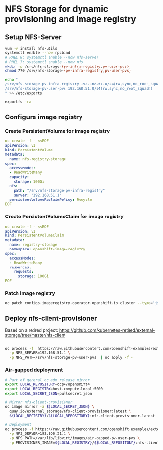 # NFS Storage for dynamic provisioning and image registry

## Setup NFS-Server
```bash
yum -y install nfs-utils
systemctl enable --now rpcbind
# RHEL 8: systemctl enable --now nfs-server
# RHEL 7: systemctl enable --now nfs
mkdir -p /srv/nfs-storage-{pv-infra-registry,pv-user-pvs}
chmod 770 /srv/nfs-storage-{pv-infra-registry,pv-user-pvs}

echo "
/srv/nfs-storage-pv-infra-registry 192.168.51.0/24(rw,sync,no_root_squash)
/srv/nfs-storage-pv-user-pvs 192.168.51.0/24(rw,sync,no_root_squash)
" >> /etc/exports

exportfs -ra
```
## Configure image registry
### Create PersistentVolume for image registry

```yaml
oc create -f - <<EOF
apiVersion: v1
kind: PersistentVolume
metadata:
  name: nfs-registry-storage
spec:
  accessModes:
  - ReadWriteMany
  capacity:
    storage: 100Gi
  nfs:
    path: "/srv/nfs-storage-pv-infra-registry"
    server: "192.168.51.1"
  persistentVolumeReclaimPolicy: Recycle
EOF
```

### Create PersistentVolumeClaim for image registry
```yaml
oc create -f - <<EOF
apiVersion: v1
kind: PersistentVolumeClaim
metadata:
  name: registry-storage
  namespace: openshift-image-registry
spec:
  accessModes:
  - ReadWriteMany
  resources:
    requests:
      storage: 100Gi
EOF
```

### Patch Image registry

```bash
oc patch configs.imageregistry.operator.openshift.io cluster --type='json' -p='[{"op": "remove", "path": "/spec/storage" },{"op": "add", "path": "/spec/storage", "value": {"pvc":{"claim": "registry-storage"}}}]'
```


## Deploy nfs-client-provisioner

Based on a retired project: https://github.com/kubernetes-retired/external-storage/tree/master/nfs-client

```bash

oc process -f  https://raw.githubusercontent.com/openshift-examples/external-storage-nfs-client/main/openshift-template-nfs-client-provisioner.yaml \
  -p NFS_SERVER=192.168.51.1 \
  -p NFS_PATH=/srv/nfs-storage-pv-user-pvs  | oc apply -f -

```
### Air-gapped deployment

```bash
# Part of general oc adm release mirror
export LOCAL_REPOSITORY=ocp4/openshift4
export LOCAL_REGISTRY=host.compute.local:5000
export LOCAL_SECRET_JSON=pullsecret.json

# Mirror nfs-client-provisioner
oc image mirror -a ${LOCAL_SECRET_JSON} \
  quay.io/external_storage/nfs-client-provisioner:latest \
  ${LOCAL_REGISTRY}/${LOCAL_REPOSITORY}:nfs-client-provisioner-latest

# Deployment
oc process -f https://raw.githubusercontent.com/openshift-examples/external-storage-nfs-client/main/openshift-template-nfs-client-provisioner.yaml \
  -p NFS_SERVER=192.168.51.1 \
  -p NFS_PATH=/var/lib/libvirt/images/air-gapped-pv-user-pvs \
  -p PROVISIONER_IMAGE=${LOCAL_REGISTRY}/${LOCAL_REPOSITORY}:nfs-client-provisioner-latest | oc apply -f -
```